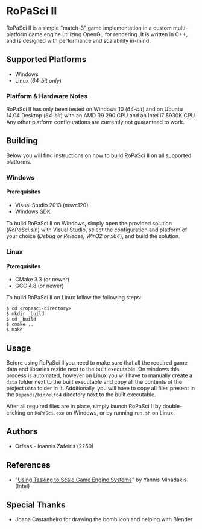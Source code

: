 # RoPaSci II
RoPaSci II is a simple "match-3" game implementation in a custom multi-platform game engine utilizing OpenGL for rendering. It is written in C++, and is designed with performance and scalability in-mind.

## Supported Platforms
- Windows
- Linux (*64-bit only*)

### Platform & Hardware Notes
RoPaSci II has only been tested on Windows 10 (*64-bit*) and on Ubuntu 14.04 Desktop (*64-bit*) with an AMD R9 290 GPU and an Intel i7 5930K CPU. Any other platform configurations are currently not guaranteed to work. 

## Building
Below you will find instructions on how to build RoPaSci II on all supported platforms.

### Windows
#### Prerequisites
- Visual Studio 2013 (msvc120)
- Windows SDK

To build RoPaSci II on Windows, simply open the provided solution (*RoPaSci.sln*) with Visual Studio, select the configuration and platform of your choice (*Debug or Release, Win32 or x64*), and build the solution.

### Linux
#### Prerequisites
- CMake 3.3 (or newer)
- GCC 4.8 (or newer) 

To build RoPaSci II on Linux follow the following steps:
```
$ cd <ropasci-directory>
$ mkdir _build
$ cd _build
$ cmake ..
$ make
```

## Usage
Before using RoPaSci II you need to make sure that all the required game data and libraries reside next to the built executable. On windows this process is automated, however on Linux you will have to manually create a `data` folder next to the built executable and copy all the contents of the project `Data` folder in it. Additionally, you will have to copy all files present in the `Depends/bin/elf64` directory next to the built executable.

After all required files are in place, simply launch RoPaSci II by double-clicking on `RoPaSci.exe` on Windows, or by running `run.sh` on Linux.

## Authors
- Orfeas - Ioannis Zafeiris (2250)

## References
- "[Using Tasking to Scale Game Engine Systems](https://software.intel.com/en-us/articles/using-tasking-to-scale-game-engine-systems)" by Yannis Minadakis (Intel)

## Special Thanks
- Joana Castanheiro for drawing the bomb icon and helping with Blender